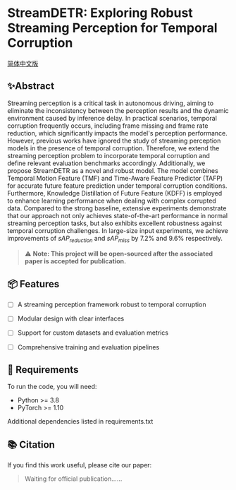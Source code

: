 # StreamDETR: Exploring Robust Streaming Perception for Temporal Corruption
[简体中文版](https://github.com/gwz1334/StreamDETR/blob/main/README_CN.md)

## ✨Abstract
Streaming perception is a critical task in autonomous driving, aiming to  eliminate the inconsistency between the perception results and the dynamic environment caused by inference delay. In practical scenarios, temporal corruption frequently occurs, including frame missing and frame rate reduction, which significantly impacts the model's perception performance. However, previous works have ignored the study of streaming perception models in the presence of temporal corruption. Therefore, we extend the streaming perception problem to incorporate temporal corruption and define relevant evaluation benchmarks accordingly. Additionally, we propose StreamDETR as a novel and robust model. The model combines Temporal Motion Feature (TMF) and Time-Aware Feature Predictor (TAFP) for accurate future feature prediction under temporal corruption conditions. Furthermore, Knowledge Distillation of Future Feature (KDFF) is employed to enhance learning performance when dealing with complex corrupted data. Compared to the strong baseline, extensive experiments demonstrate that our approach not only achieves state-of-the-art performance in normal streaming perception tasks, but also exhibits excellent robustness against temporal corruption challenges. In large-size input experiments, we achieve improvements of $sAP_{reduction}$ and $sAP_{miss}$ by 7.2\% and 9.6\% respectively.

> ⚠️ **Note: This project will be open-sourced after the associated paper is accepted for publication.**


## 📦 Features
- [ ] A streaming perception framework robust to temporal corruption
- [ ] Modular design with clear interfaces
- [ ] Support for custom datasets and evaluation metrics
- [ ] Comprehensive training and evaluation pipelines

  
## 🔧 Requirements
To run the code, you will need:

+ Python >= 3.8
+ PyTorch >= 1.10

Additional dependencies listed in requirements.txt

## 📚 Citation
If you find this work useful, please cite our paper:
> Waiting for official publication……
